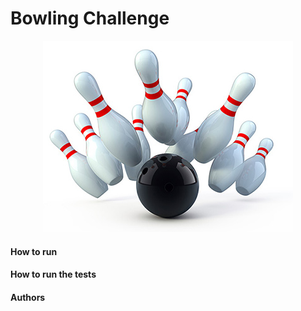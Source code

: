 
Bowling Challenge
=================

<p align="center">
  <img src="./public/bowling2.jpg"/>
</p>

#### How to run ####

#### How to run the tests ####

#### Authors ####
